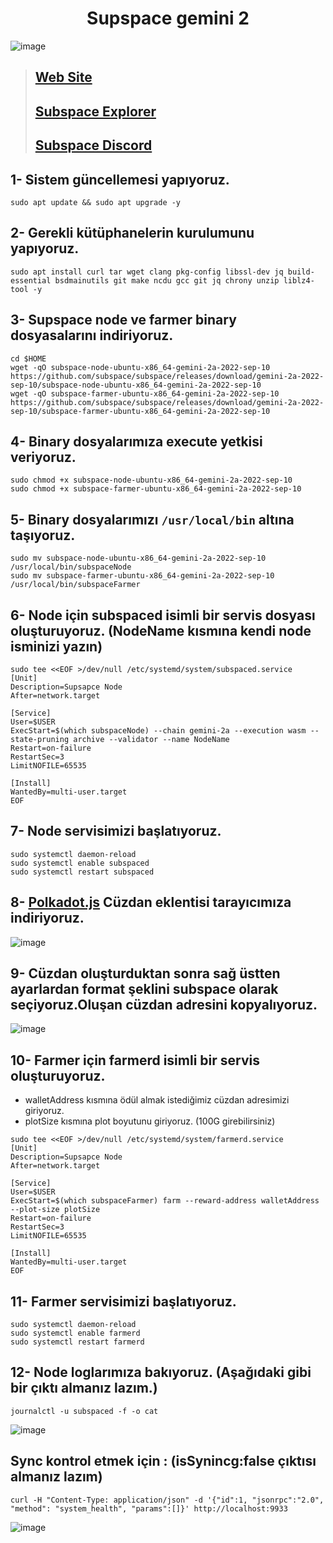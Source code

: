 # <h1 align="center">Supspace gemini 2</h1>

![image](https://user-images.githubusercontent.com/73015593/191116186-21c2e76a-1925-4d8d-98dd-f41239fac5f7.png)

> ## [Web Site](https://subspace.network/)
> ## [Subspace Explorer](https://telemetry.subspace.network/#list/)
> ## [Subspace Discord](https://discord.gg/97XHpF4p)


## 1- Sistem güncellemesi yapıyoruz.
```
sudo apt update && sudo apt upgrade -y
```

## 2- Gerekli kütüphanelerin kurulumunu yapıyoruz.
```
sudo apt install curl tar wget clang pkg-config libssl-dev jq build-essential bsdmainutils git make ncdu gcc git jq chrony unzip liblz4-tool -y
```

## 3- Supspace node ve farmer binary dosyasalarını indiriyoruz.
```
cd $HOME
wget -qO subspace-node-ubuntu-x86_64-gemini-2a-2022-sep-10 https://github.com/subspace/subspace/releases/download/gemini-2a-2022-sep-10/subspace-node-ubuntu-x86_64-gemini-2a-2022-sep-10
wget -qO subspace-farmer-ubuntu-x86_64-gemini-2a-2022-sep-10 https://github.com/subspace/subspace/releases/download/gemini-2a-2022-sep-10/subspace-farmer-ubuntu-x86_64-gemini-2a-2022-sep-10
```

## 4- Binary dosyalarımıza execute yetkisi veriyoruz.
```
sudo chmod +x subspace-node-ubuntu-x86_64-gemini-2a-2022-sep-10
sudo chmod +x subspace-farmer-ubuntu-x86_64-gemini-2a-2022-sep-10
```

## 5- Binary dosyalarımızı `/usr/local/bin` altına taşıyoruz.
```
sudo mv subspace-node-ubuntu-x86_64-gemini-2a-2022-sep-10 /usr/local/bin/subspaceNode
sudo mv subspace-farmer-ubuntu-x86_64-gemini-2a-2022-sep-10 /usr/local/bin/subspaceFarmer
```

## 6- Node için subspaced isimli bir servis dosyası oluşturuyoruz. (NodeName kısmına kendi node isminizi yazın)
```
sudo tee <<EOF >/dev/null /etc/systemd/system/subspaced.service
[Unit]
Description=Supsapce Node
After=network.target

[Service]
User=$USER
ExecStart=$(which subspaceNode) --chain gemini-2a --execution wasm --state-pruning archive --validator --name NodeName
Restart=on-failure
RestartSec=3
LimitNOFILE=65535

[Install]
WantedBy=multi-user.target
EOF
```

## 7- Node servisimizi başlatıyoruz.
```
sudo systemctl daemon-reload
sudo systemctl enable subspaced
sudo systemctl restart subspaced
```

## 8- [Polkadot.js](https://chrome.google.com/webstore/detail/polkadot%7Bjs%7D-extension/mopnmbcafieddcagagdcbnhejhlodfdd) Cüzdan eklentisi tarayıcımıza indiriyoruz.
![image](https://user-images.githubusercontent.com/73015593/191125812-304eebe5-a9db-4418-bddd-ed97c986d938.png)

## 9- Cüzdan oluşturduktan sonra sağ üstten ayarlardan format şeklini subspace olarak seçiyoruz.Oluşan cüzdan adresini kopyalıyoruz.
![image](https://user-images.githubusercontent.com/73015593/191126053-abded3d2-5553-40ad-80dc-2e020380e3ff.png)

## 10- Farmer için farmerd isimli bir servis oluşturuyoruz. 
* walletAddress kısmına ödül almak istediğimiz cüzdan adresimizi giriyoruz.
* plotSize kısmına plot boyutunu giriyoruz. (100G girebilirsiniz)
```
sudo tee <<EOF >/dev/null /etc/systemd/system/farmerd.service
[Unit]
Description=Supsapce Node
After=network.target

[Service]
User=$USER
ExecStart=$(which subspaceFarmer) farm --reward-address walletAddress --plot-size plotSize
Restart=on-failure
RestartSec=3
LimitNOFILE=65535

[Install]
WantedBy=multi-user.target
EOF
```

## 11- Farmer servisimizi başlatıyoruz.
```
sudo systemctl daemon-reload
sudo systemctl enable farmerd
sudo systemctl restart farmerd
```

## 12- Node loglarımıza bakıyoruz. (Aşağıdaki gibi bir çıktı almanız lazım.)
```
journalctl -u subspaced -f -o cat
```
![image](https://user-images.githubusercontent.com/73015593/191123736-54a27507-4911-42b4-ae37-2d685257ae38.png)

## Sync kontrol etmek için : (isSynincg:false çıktısı almanız lazım)
```
curl -H "Content-Type: application/json" -d '{"id":1, "jsonrpc":"2.0", "method": "system_health", "params":[]}' http://localhost:9933
```
![image](https://user-images.githubusercontent.com/73015593/191126248-714aee95-0824-4e36-aaa8-7acf2ce5c992.png)



